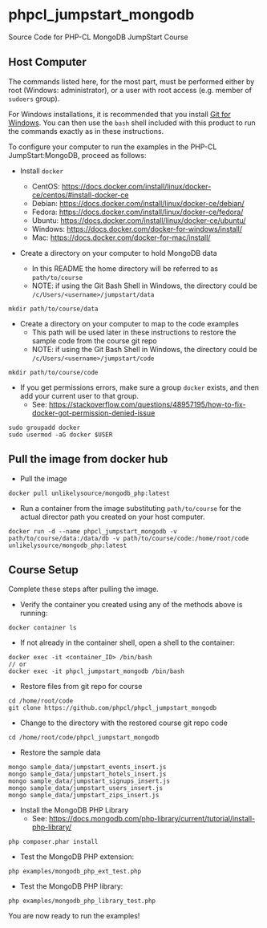 # phpcl_jumpstart_mongodb
Source Code for PHP-CL MongoDB JumpStart Course

## Host Computer

The commands listed here, for the most part, must be performed either by root (Windows: administrator), or a user with root access (e.g. member of `sudoers` group).

For Windows installations, it is recommended that you install [Git for Windows](https://gitforwindows.org/).  You can then use the `bash` shell included with this product to run the commands exactly as in these instructions.

To configure your computer to run the examples in the PHP-CL JumpStart:MongoDB, proceed as follows:
* Install `docker`
  * CentOS: https://docs.docker.com/install/linux/docker-ce/centos/#install-docker-ce
  * Debian: https://docs.docker.com/install/linux/docker-ce/debian/
  * Fedora: https://docs.docker.com/install/linux/docker-ce/fedora/
  * Ubuntu: https://docs.docker.com/install/linux/docker-ce/ubuntu/
  * Windows: https://docs.docker.com/docker-for-windows/install/
  * Mac: https://docs.docker.com/docker-for-mac/install/

* Create a directory on your computer to hold MongoDB data
  * In this README the home directory will be referred to as `path/to/course`
  * NOTE: if using the Git Bash Shell in Windows, the directory could be `/c/Users/<username>/jumpstart/data`
```
mkdir path/to/course/data
```
* Create a directory on your computer to map to the code examples
  * This path will be used later in these instructions to restore the sample code from the course git repo
  * NOTE: if using the Git Bash Shell in Windows, the directory could be `/c/Users/<username>/jumpstart/code`
```
mkdir path/to/course/code
```

* If you get permissions errors, make sure a group `docker` exists, and then add your current user to that group.
  * See: https://stackoverflow.com/questions/48957195/how-to-fix-docker-got-permission-denied-issue
```
sudo groupadd docker
sudo usermod -aG docker $USER
```

## Pull the image from docker hub
* Pull the image
```
docker pull unlikelysource/mongodb_php:latest
```
* Run a container from the image substituting `path/to/course` for the actual director path you created on your host computer.
```
docker run -d --name phpcl_jumpstart_mongodb -v path/to/course/data:/data/db -v path/to/course/code:/home/root/code unlikelysource/mongodb_php:latest
```

## Course Setup
Complete these steps after pulling the image.
* Verify the container you created using any of the methods above is running:
```
docker container ls
```
* If not already in the container shell, open a shell to the container:
```
docker exec -it <container_ID> /bin/bash
// or
docker exec -it phpcl_jumpstart_mongodb /bin/bash
```
* Restore files from git repo for course
```
cd /home/root/code
git clone https://github.com/phpcl/phpcl_jumpstart_mongodb
```
* Change to the directory with the restored course git repo code
```
cd /home/root/code/phpcl_jumpstart_mongodb
```
* Restore the sample data
```
mongo sample_data/jumpstart_events_insert.js
mongo sample_data/jumpstart_hotels_insert.js
mongo sample_data/jumpstart_signups_insert.js
mongo sample_data/jumpstart_users_insert.js
mongo sample_data/jumpstart_zips_insert.js
```
* Install the MongoDB PHP Library
  * See: https://docs.mongodb.com/php-library/current/tutorial/install-php-library/
```
php composer.phar install
```
* Test the MongoDB PHP extension:
```
php examples/mongodb_php_ext_test.php
```
* Test the MongoDB PHP library:
```
php examples/mongodb_php_library_test.php
```

You are now ready to run the examples!
